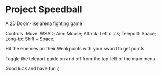 # Project Speedball
A 2D Doom-like arena fighting game

Controls:
Move: WSAD;
Aim: Mouse;
Attack: Left click;
Teleport: Space;
Long-tp: Shift + Space;

Hit the enemies on their Weakpoints with your sword to get points

Toggle the teleport guide on and off from the top-left of the main menu

Good luck and have fun :)
